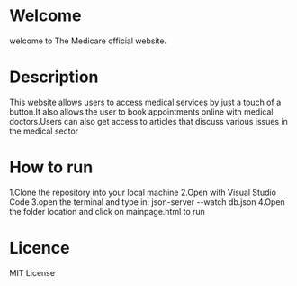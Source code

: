 # Welcome
welcome to The Medicare official website. 

# Description
This website allows users to access medical services by just a touch of a button.It also allows the user to book appointments online with medical doctors.Users can also get access to articles that discuss various issues in the medical sector

# How to run 
1.Clone the repository into your local machine
2.Open with Visual Studio Code
3.open the terminal and type in: json-server --watch db.json
4.Open the folder location and click on mainpage.html to run

# Licence

MIT License